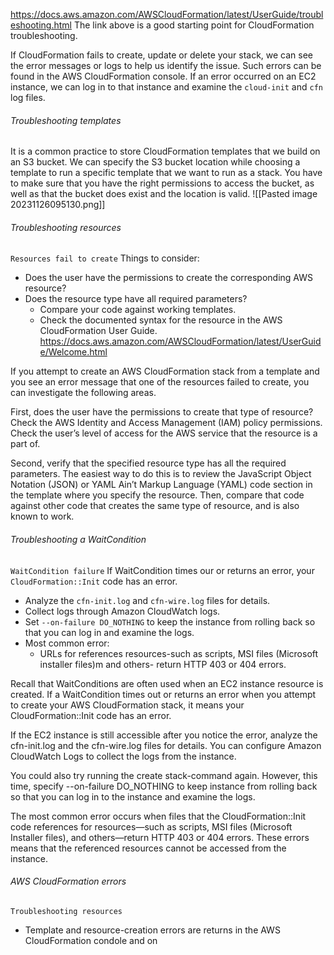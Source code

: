 https://docs.aws.amazon.com/AWSCloudFormation/latest/UserGuide/troubleshooting.html
The link above is a good starting point for CloudFormation troubleshooting. 


If CloudFormation fails to create, update or delete your stack, we can see the error messages or logs to help us identify the issue.
Such errors can be found in the AWS CloudFormation console.
If an error occurred on an EC2 instance, we can log in to that instance and examine the `cloud-init` and `cfn` log files.


###### Troubleshooting templates
It is a common practice to store CloudFormation templates that we build on an S3 bucket.
We can specify the S3 bucket location while choosing a template to run a specific template that we want to run as a stack.
You have to make sure that you have the right permissions to access the bucket, as well as that the bucket does exist and the location is valid.
![[Pasted image 20231126095130.png]]


###### Troubleshooting resources
`Resources fail to create`
Things to consider:
- Does the user have the permissions to create the corresponding AWS resource?
- Does the resource type have all required parameters?
	- Compare your code against working templates.
	- Check the documented syntax for the resource in the AWS CloudFormation User Guide.
https://docs.aws.amazon.com/AWSCloudFormation/latest/UserGuide/Welcome.html


If you attempt to create an AWS CloudFormation stack from a template and you see an error message that one of the resources failed to create, you can investigate the following areas.

First, does the user have the permissions to create that type of resource? Check the AWS Identity and Access Management (IAM) policy permissions. Check the user’s level of access for the AWS service that the resource is a part of.

Second, verify that the specified resource type has all the required parameters. The easiest way to do this is to review the JavaScript Object Notation (JSON) or YAML Ain’t Markup Language (YAML) code section in the template where you specify the resource. Then, compare that code against other code that creates the same type of resource, and is also known to work.


###### Troubleshooting a WaitCondition
`WaitCondition failure`
If WaitCondition times our or returns an error, your `CloudFormation::Init` code has an error.
- Analyze the `cfn-init.log` and `cfn-wire.log` files for details.
- Collect logs through Amazon CloudWatch logs.
- Set `--on-failure DO_NOTHING` to keep the instance from rolling back so that you can log in and examine the logs.
- Most common error:
	- URLs for references resources-such as scripts, MSI files (Microsoft installer files)m and others- return HTTP 403 or 404 errors.

Recall that WaitConditions are often used when an EC2 instance resource is created. If a WaitCondition times out or returns an error when you attempt to create your AWS CloudFormation stack, it means your CloudFormation::Init code has an error.

If the EC2 instance is still accessible after you notice the error, analyze the cfn-init.log and the cfn-wire.log files for details. You can configure Amazon CloudWatch Logs to collect the logs from the instance.

You could also try running the create stack-command again. However, this time, specify --on-failure DO_NOTHING to keep instance from rolling back so that you can log in to the instance and examine the logs.

The most common error occurs when files that the CloudFormation::Init code references for resources—such as scripts, MSI files (Microsoft Installer files), and others—return HTTP 403 or 404 errors. These errors means that the referenced resources cannot be accessed from the instance.


###### AWS CloudFormation errors
`Troubleshooting resources`
- Template and resource-creation errors are returns in the AWS CloudFormation condole and on 
